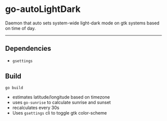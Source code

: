 # go-autoLightDark

Daemon that auto sets system-wide light-dark mode on gtk systems based on time of day.

---

## Dependencies
* `gsettings`

## Build
```sh
go build
```

* estimates latitude/longitude based on timezone
* uses `go-sunrise` to calculate sunrise and sunset
* recalculates every 30s
* Uses `gsettings` cli to toggle gtk color-scheme
